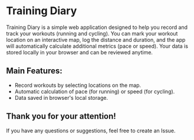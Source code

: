 # Training Diary
Training Diary is a simple web application designed to help you record and track your workouts (running and cycling). 
You can mark your workout location on an interactive map, log the distance and duration, and the app will automatically calculate additional metrics (pace or speed). 
Your data is stored locally in your browser and can be reviewed anytime.

## Main Features:
- Record workouts by selecting locations on the map.
- Automatic calculation of pace (for running) or speed (for cycling).
- Data saved in browser's local storage.

## Thank you for your attention!
If you have any questions or suggestions, feel free to create an Issue.
